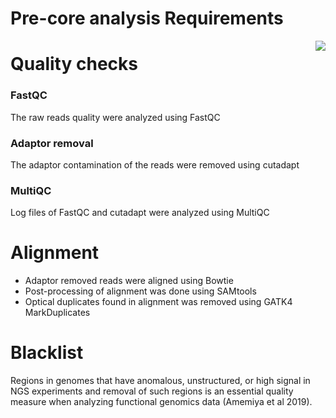 # Pre-core analysis Requirements

<img align="right"  src="https://github.com/RadPa/ATAC-seq/blob/main/pre-analysis/flowChart.png"> 

# Quality checks
### FastQC
The raw reads quality were analyzed using FastQC

### Adaptor removal
The adaptor contamination of the reads were removed using cutadapt

### MultiQC
Log files of FastQC and cutadapt were analyzed using MultiQC

# Alignment 
* Adaptor removed reads were aligned using Bowtie 
* Post-processing of alignment was done using SAMtools
* Optical duplicates found in alignment was removed using GATK4 MarkDuplicates

# Blacklist
Regions in genomes that have anomalous, unstructured, or high signal in NGS experiments and removal of such regions is an essential quality measure when analyzing functional genomics data (Amemiya et al 2019). 
